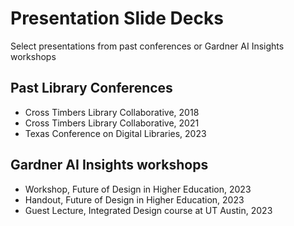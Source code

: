# Presentation Slide Decks
Select presentations from past conferences or Gardner AI Insights workshops

## Past Library Conferences
- Cross Timbers Library Collaborative, 2018
- Cross Timbers Library Collaborative, 2021
- Texas Conference on Digital Libraries, 2023

## Gardner AI Insights workshops
- Workshop, Future of Design in Higher Education, 2023
- Handout, Future of Design in Higher Education, 2023
- Guest Lecture, Integrated Design course at UT Austin, 2023


